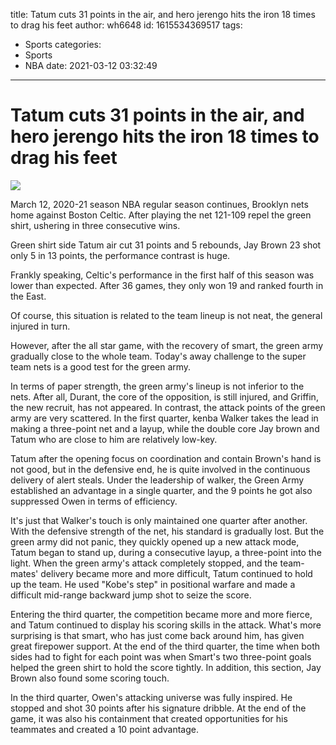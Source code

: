 title: Tatum cuts 31 points in the air, and hero jerengo hits the iron 18 times to drag his feet
author: wh6648
id: 1615534369517
tags: 
- Sports
categories: 
- Sports
- NBA
date: 2021-03-12 03:32:49
---
# Tatum cuts 31 points in the air, and hero jerengo hits the iron 18 times to drag his feet
![](https://p8.itc.cn/images01/20210312/967ea6ddda4c41cfb944e318a33ccbb2.jpeg)


March 12, 2020-21 season NBA regular season continues, Brooklyn nets home against Boston Celtic. After playing the net 121-109 repel the green shirt, ushering in three consecutive wins.

Green shirt side Tatum air cut 31 points and 5 rebounds, Jay Brown 23 shot only 5 in 13 points, the performance contrast is huge.

Frankly speaking, Celtic's performance in the first half of this season was lower than expected. After 36 games, they only won 19 and ranked fourth in the East.

Of course, this situation is related to the team lineup is not neat, the general injured in turn.

However, after the all star game, with the recovery of smart, the green army gradually close to the whole team. Today's away challenge to the super team nets is a good test for the green army.

In terms of paper strength, the green army's lineup is not inferior to the nets. After all, Durant, the core of the opposition, is still injured, and Griffin, the new recruit, has not appeared. In contrast, the attack points of the green army are very scattered. In the first quarter, kenba Walker takes the lead in making a three-point net and a layup, while the double core Jay brown and Tatum who are close to him are relatively low-key.

Tatum after the opening focus on coordination and contain Brown's hand is not good, but in the defensive end, he is quite involved in the continuous delivery of alert steals. Under the leadership of walker, the Green Army established an advantage in a single quarter, and the 9 points he got also suppressed Owen in terms of efficiency.

It's just that Walker's touch is only maintained one quarter after another. With the defensive strength of the net, his standard is gradually lost. But the green army did not panic, they quickly opened up a new attack mode, Tatum began to stand up, during a consecutive layup, a three-point into the light. When the green army's attack completely stopped, and the team-mates' delivery became more and more difficult, Tatum continued to hold up the team. He used "Kobe's step" in positional warfare and made a difficult mid-range backward jump shot to seize the score.

Entering the third quarter, the competition became more and more fierce, and Tatum continued to display his scoring skills in the attack. What's more surprising is that smart, who has just come back around him, has given great firepower support. At the end of the third quarter, the time when both sides had to fight for each point was when Smart's two three-point goals helped the green shirt to hold the score tightly. In addition, this section, Jay Brown also found some scoring touch.

In the third quarter, Owen's attacking universe was fully inspired. He stopped and shot 30 points after his signature dribble. At the end of the game, it was also his containment that created opportunities for his teammates and created a 10 point advantage.

